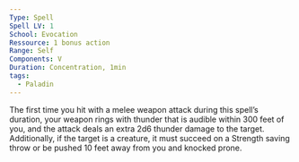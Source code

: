 ```yaml
---
Type: Spell
Spell LV: 1
School: Evocation
Ressource: 1 bonus action
Range: Self
Components: V
Duration: Concentration, 1min
tags:
  - Paladin
---
```

The first time you hit with a melee weapon attack during this spell’s duration, your weapon rings with thunder that is audible within 300 feet of you, and the attack deals an extra 2d6 thunder damage to the target. Additionally, if the target is a creature, it must succeed on a Strength saving throw or be pushed 10 feet away from you and knocked prone.